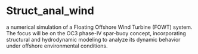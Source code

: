 # Struct_anal_wind
a numerical simulation of a Floating Offshore Wind  Turbine (FOWT) system. The focus will be on the OC3 phase-IV spar-buoy concept, incorporating structural  and hydrodynamic modeling to analyze its dynamic behavior under offshore environmental conditions. 
